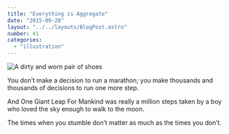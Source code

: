 ```yaml
---
title: "Everything is Aggregate"
date: "2015-09-28"
layout: "../../layouts/BlogPost.astro"
number: 41
categories: 
  - "illustration"
---
```


![A dirty and worn pair of shoes](/assets/images/Week-40.jpg)

You don’t make a decision to run a marathon; you make thousands and thousands of decisions to run one more step.

And One Giant Leap For Mankind was really a million steps taken by a boy who loved the sky enough to walk to the moon.

The times when you stumble don’t matter as much as the times you don’t.
